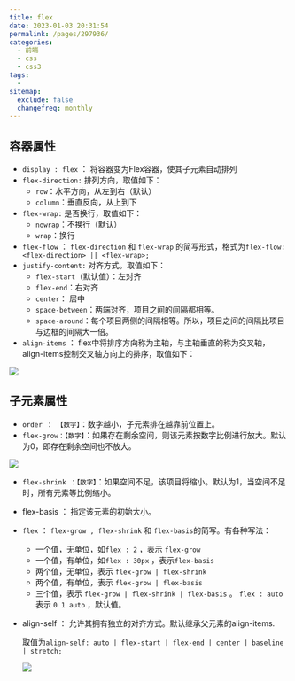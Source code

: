 ```yaml
---
title: flex
date: 2023-01-03 20:31:54
permalink: /pages/297936/
categories:
  - 前端
  - css
  - css3
tags:
  - 
sitemap:
  exclude: false
  changefreq: monthly
---
```


## 容器属性

- `display : flex` ： 将容器变为Flex容器，使其子元素自动排列
- `flex-direction:` 排列方向，取值如下：
    - `row`：水平方向，从左到右（默认）
    - `column`：垂直反向，从上到下
- `flex-wrap:` 是否换行，取值如下：
    - `nowrap`：不换行（默认）
    - `wrap`：换行
- `flex-flow` ： `flex-direction` 和 `flex-wrap` 的简写形式，格式为`flex-flow: <flex-direction> || <flex-wrap>;`
- `justify-content:` 对齐方式。取值如下：
    - `flex-start`（默认值）：左对齐
    - `flex-end`：右对齐
    - `center`： 居中
    - `space-between`：两端对齐，项目之间的间隔都相等。
    - `space-around`：每个项目两侧的间隔相等。所以，项目之间的间隔比项目与边框的间隔大一倍。
- `align-items` ： flex中将排序方向称为主轴，与主轴垂直的称为交叉轴，align-items控制交叉轴方向上的排序，取值如下：

![](https://linyc.oss-cn-beijing.aliyuncs.com/align-items.png)

## 子元素属性

- `order ： 【数字】`：数字越小，子元素排在越靠前位置上。
- `flex-grow：【数字】`：如果存在剩余空间，则该元素按数字比例进行放大。默认为0，即存在剩余空间也不放大。

![](https://linyc.oss-cn-beijing.aliyuncs.com/flex-grow.png)

- `flex-shrink ：【数字】`：如果空间不足，该项目将缩小。默认为1，当空间不足时，所有元素等比例缩小。
- flex-basis ： 指定该元素的初始大小。
- `flex` ： `flex-grow , flex-shrink` 和 `flex-basis`的简写。有各种写法：
    - 一个值，无单位，如`flex : 2` ，表示 `flex-grow`
    - 一个值，有单位，如`flex : 30px` ，表示`flex-basis`
    - 两个值，无单位，表示 `flex-grow | flex-shrink`
    - 两个值，有单位，表示 `flex-grow | flex-basis`
    - 三个值，表示 `flex-grow | flex-shrink | flex-basis` 。 `flex : auto` 表示 `0 1 auto` ，默认值。
- align-self ： 允许其拥有独立的对齐方式。默认继承父元素的align-items.
    
    取值为`align-self: auto | flex-start | flex-end | center | baseline | stretch;`
    
    ![](https://linyc.oss-cn-beijing.aliyuncs.com/align-self.png)